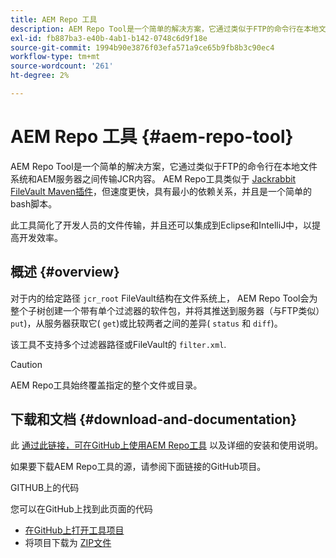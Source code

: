 ```yaml
---
title: AEM Repo 工具
description: AEM Repo Tool是一个简单的解决方案，它通过类似于FTP的命令行在本地文件系统和AEM服务器之间传输JCR内容。
exl-id: fb887ba3-e40b-4ab1-b142-0748c6d9f18e
source-git-commit: 1994b90e3876f03efa571a9ce65b9fb8b3c90ec4
workflow-type: tm+mt
source-wordcount: '261'
ht-degree: 2%

---
```


# AEM Repo 工具 {#aem-repo-tool}

AEM Repo Tool是一个简单的解决方案，它通过类似于FTP的命令行在本地文件系统和AEM服务器之间传输JCR内容。 AEM Repo工具类似于 [Jackrabbit FileVault Maven插件](https://jackrabbit.apache.org/filevault-package-maven-plugin)，但速度更快，具有最小的依赖关系，并且是一个简单的bash脚本。

此工具简化了开发人员的文件传输，并且还可以集成到Eclipse和IntelliJ中，以提高开发效率。

## 概述 {#overview}

对于内的给定路径 `jcr_root` FileVault结构在文件系统上， AEM Repo Tool会为整个子树创建一个带有单个过滤器的软件包，并将其推送到服务器（与FTP类似） `put`)，从服务器获取它( `get`)或比较两者之间的差异( `status` 和 `diff`)。

该工具不支持多个过滤器路径或FileVault的 `filter.xml`.

>[!CAUTION]
>
>AEM Repo工具始终覆盖指定的整个文件或目录。

## 下载和文档 {#download-and-documentation}

此 [通过此链接，可在GitHub上使用AEM Repo工具](https://github.com/Adobe-Marketing-Cloud/tools/tree/master/repo) 以及详细的安装和使用说明。

如果要下载AEM Repo工具的源，请参阅下面链接的GitHub项目。

GITHUB上的代码

您可以在GitHub上找到此页面的代码

* [在GitHub上打开工具项目](https://github.com/Adobe-Marketing-Cloud/tools)
* 将项目下载为 [ZIP文件](https://github.com/Adobe-Marketing-Cloud/tools/archive/master.zip)
